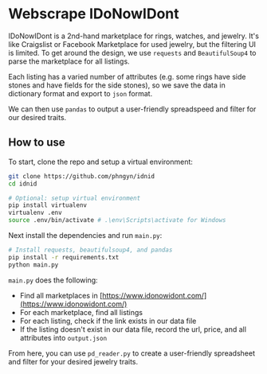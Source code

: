 # Webscrape IDoNowIDont
IDoNowIDont is a 2nd-hand marketplace for rings, watches, and jewelry. It's like Craigslist or Facebook Marketplace for used jewelry, but the filtering UI is limited.
To get around the design, we use `requests` and `BeautifulSoup4` to parse the marketplace for all listings.

Each listing has a varied number of attributes (e.g. some rings have side stones and have fields for the side stones), so we save the data in dictionary format and export to `json` format.

We can then use `pandas` to output a user-friendly spreadspeed and filter for our desired traits.

## How to use

To start, clone the repo and setup a virtual environment:

```bash
git clone https://github.com/phngyn/idnid
cd idnid

# Optional: setup virtual environment
pip install virtualenv
virtualenv .env
source .env/bin/activate # .\env\Scripts\activate for Windows
```

Next install the dependencies and run `main.py`: 

```bash
# Install requests, beautifulsoup4, and pandas
pip install -r requirements.txt
python main.py
```

`main.py` does the following:
  - Find all marketplaces in [https://www.idonowidont.com/](https://www.idonowidont.com/)
  - For each marketplace, find all listings
  - For each listing, check if the link exists in our data file
  - If the listing doesn't exist in our data file, record the url, price, and all attributes into `output.json`

From here, you can use `pd_reader.py` to create a user-friendly spreadsheet and filter for your desired jewelry traits.

[](images/filtered_data.png)
